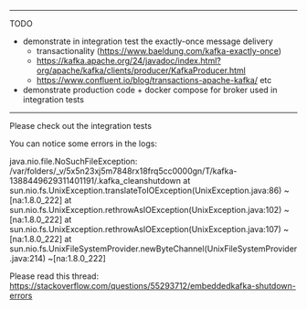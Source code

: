 ------------------
TODO
- demonstrate in integration test the exactly-once message delivery 
    * transactionality (https://www.baeldung.com/kafka-exactly-once)
    * https://kafka.apache.org/24/javadoc/index.html?org/apache/kafka/clients/producer/KafkaProducer.html
    * https://www.confluent.io/blog/transactions-apache-kafka/
    etc
- demonstrate production code + docker compose for broker used in integration tests
------------------

Please check out the integration tests

You can notice some errors in the logs: 

java.nio.file.NoSuchFileException: /var/folders/_v/5x5n23xj5m7848rx18frq5cc0000gn/T/kafka-1388449629311401191/.kafka_cleanshutdown
         at sun.nio.fs.UnixException.translateToIOException(UnixException.java:86) ~[na:1.8.0_222]
         at sun.nio.fs.UnixException.rethrowAsIOException(UnixException.java:102) ~[na:1.8.0_222]
         at sun.nio.fs.UnixException.rethrowAsIOException(UnixException.java:107) ~[na:1.8.0_222]
         at sun.nio.fs.UnixFileSystemProvider.newByteChannel(UnixFileSystemProvider.java:214) ~[na:1.8.0_222]




Please read this thread: 
https://stackoverflow.com/questions/55293712/embeddedkafka-shutdown-errors
